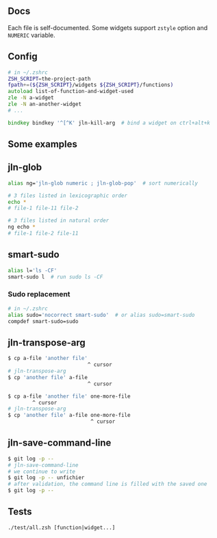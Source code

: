 ## Docs

Each file is self-documented. Some widgets support `zstyle` option and `NUMERIC` variable.


## Config

```zsh
# in ~/.zshrc
ZSH_SCRIPT=the-project-path
fpath+=(${ZSH_SCRIPT}/widgets ${ZSH_SCRIPT}/functions)
autoload list-of-function-and-widget-used
zle -N a-widget
zle -N an-another-widget
# ...

bindkey bindkey '^[^K' jln-kill-arg  # bind a widget on ctrl+alt+k
```


## Some examples

## jln-glob

```zsh
alias ng='jln-glob numeric ; jln-glob-pop'  # sort numerically

# 3 files listed in lexicographic order
echo *
# file-1 file-11 file-2

# 3 files listed in natural order
ng echo *
# file-1 file-2 file-11
```

## smart-sudo

```zsh
alias l='ls -CF'
smart-sudo l  # run sudo ls -CF
```

### Sudo replacement

```zsh
# in ~/.zshrc
alias sudo='nocorrect smart-sudo'  # or alias sudo=smart-sudo
compdef smart-sudo=sudo
```

## jln-transpose-arg

```zsh
$ cp a-file 'another file'
                          ^ cursor
# jln-transpose-arg
$ cp 'another file' a-file
                          ^ cursor
```

```zsh
$ cp a-file 'another file' one-more-file
        ^ cursor
# jln-transpose-arg
$ cp 'another file' a-file one-more-file
                           ^ cursor
```

## jln-save-command-line

```zsh
$ git log -p --
# jln-save-command-line
# we continue to write
$ git log -p -- unfichier
# after validation, the command line is filled with the saved one
$ git log -p --
```

## Tests

    ./test/all.zsh [function|widget...]
